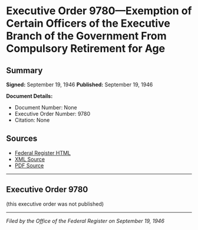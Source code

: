 # Executive Order 9780—Exemption of Certain Officers of the Executive Branch of the Government From Compulsory Retirement for Age

## Summary

**Signed:** September 19, 1946
**Published:** September 19, 1946

**Document Details:**
- Document Number: None
- Executive Order Number: 9780
- Citation: None

## Sources
- [Federal Register HTML](https://www.presidency.ucsb.edu/documents/executive-order-9780-exemption-certain-officers-the-executive-branch-the-government-from)
- [XML Source](None)
- [PDF Source](None)

---

## Executive Order 9780

(this executive order was not published)

---

*Filed by the Office of the Federal Register on September 19, 1946*
